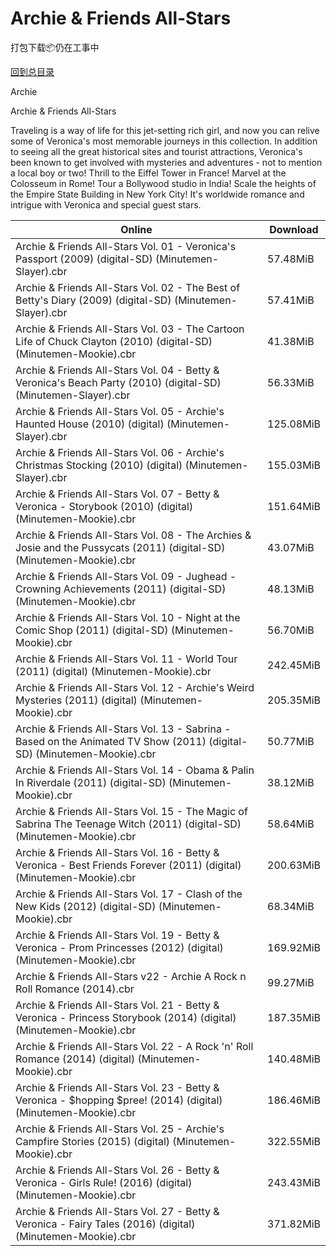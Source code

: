 # Archie & Friends All-Stars

打包下载📦仍在工事中

[回到总目录](/Catalogs.md)

Archie

Archie & Friends All-Stars

Traveling is a way of life for this jet-setting rich girl, and now you can relive some of Veronica's most memorable journeys in this collection. In addition to seeing all the great historical sites and tourist attractions, Veronica's been known to get involved with mysteries and adventures - not to mention a local boy or two! Thrill to the Eiffel Tower in France! Marvel at the Colosseum in Rome! Tour a Bollywood studio in India! Scale the heights of the Empire State Building in New York City! It's worldwide romance and intrigue with Veronica and special guest stars.





Online | Download
--- | ---
Archie & Friends All-Stars Vol. 01 - Veronica's Passport (2009) (digital-SD) (Minutemen-Slayer).cbr | 57.48MiB
Archie & Friends All-Stars Vol. 02 - The Best of Betty's Diary (2009) (digital-SD) (Minutemen-Slayer).cbr | 57.41MiB
Archie & Friends All-Stars Vol. 03 - The Cartoon Life of Chuck Clayton (2010) (digital-SD) (Minutemen-Mookie).cbr | 41.38MiB
Archie & Friends All-Stars Vol. 04 - Betty & Veronica's Beach Party (2010) (digital-SD) (Minutemen-Slayer).cbr | 56.33MiB
Archie & Friends All-Stars Vol. 05 - Archie's Haunted House (2010) (digital) (Minutemen-Slayer).cbr | 125.08MiB
Archie & Friends All-Stars Vol. 06 - Archie's Christmas Stocking (2010) (digital) (Minutemen-Slayer).cbr | 155.03MiB
Archie & Friends All-Stars Vol. 07 - Betty & Veronica - Storybook (2010) (digital) (Minutemen-Mookie).cbr | 151.64MiB
Archie & Friends All-Stars Vol. 08 - The Archies & Josie and the Pussycats (2011) (digital-SD) (Minutemen-Mookie).cbr | 43.07MiB
Archie & Friends All-Stars Vol. 09 - Jughead - Crowning Achievements (2011) (digital-SD) (Minutemen-Mookie).cbr | 48.13MiB
Archie & Friends All-Stars Vol. 10 - Night at the Comic Shop (2011) (digital-SD) (Minutemen-Mookie).cbr | 56.70MiB
Archie & Friends All-Stars Vol. 11 - World Tour (2011) (digital) (Minutemen-Mookie).cbr | 242.45MiB
Archie & Friends All-Stars Vol. 12 - Archie's Weird Mysteries (2011) (digital) (Minutemen-Mookie).cbr | 205.35MiB
Archie & Friends All-Stars Vol. 13 - Sabrina - Based on the Animated TV Show (2011) (digital-SD) (Minutemen-Mookie).cbr | 50.77MiB
Archie & Friends All-Stars Vol. 14 - Obama & Palin In Riverdale (2011) (digital-SD) (Minutemen-Mookie).cbr | 38.12MiB
Archie & Friends All-Stars Vol. 15 - The Magic of Sabrina The Teenage Witch (2011) (digital-SD) (Minutemen-Mookie).cbr | 58.64MiB
Archie & Friends All-Stars Vol. 16 - Betty & Veronica - Best Friends Forever (2011) (digital) (Minutemen-Mookie).cbr | 200.63MiB
Archie & Friends All-Stars Vol. 17 - Clash of the New Kids (2012) (digital-SD) (Minutemen-Mookie).cbr | 68.34MiB
Archie & Friends All-Stars Vol. 19 - Betty & Veronica - Prom Princesses (2012) (digital) (Minutemen-Mookie).cbr | 169.92MiB
Archie & Friends All-Stars v22 - Archie A Rock n Roll Romance (2014).cbr | 99.27MiB
Archie & Friends All-Stars Vol. 21 - Betty & Veronica - Princess Storybook (2014) (digital) (Minutemen-Mookie).cbr | 187.35MiB
Archie & Friends All-Stars Vol. 22 - A Rock 'n' Roll Romance (2014) (digital) (Minutemen-Mookie).cbr | 140.48MiB
Archie & Friends All-Stars Vol. 23 - Betty & Veronica - $hopping $pree! (2014) (digital) (Minutemen-Mookie).cbr | 186.46MiB
Archie & Friends All-Stars Vol. 25 - Archie's Campfire Stories (2015) (digital) (Minutemen-Mookie).cbr | 322.55MiB
Archie & Friends All-Stars Vol. 26 - Betty & Veronica - Girls Rule! (2016) (digital) (Minutemen-Mookie).cbr | 243.43MiB
Archie & Friends All-Stars Vol. 27 - Betty & Veronica - Fairy Tales (2016) (digital) (Minutemen-Mookie).cbr | 371.82MiB
